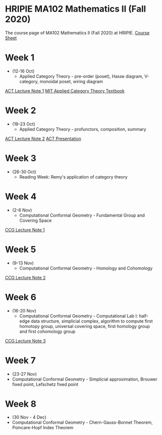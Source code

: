 # HRIPIE MA102 Mathematics II (Fall 2020)
The course page of MA102 Mathematics II (Fall 2020) at HRIPIE. [Course Sheet](MA102_Course_Sheet.pdf)

# Week 1

- (12-16 Oct) 
  - Applied Category Theory - pre-order (poset), Hasse diagram, V-category, monoidal poset, wiring diagram

[ACT Lecture Note 1](Category_theory_note_1.pdf)
[MIT Applied Category Theory Textbook](https://ocw.mit.edu/courses/mathematics/18-s097-applied-category-theory-january-iap-2019/lecture-videos-and-readings/18-s097iap19textbook.pdf)
  
# Week 2

- (19-23 Oct) 
  - Applied Category Theory - profunctors, composition, summary

[ACT Lecture Note 2](Bayesian_Inference.pdf)
[ACT Presentation](category_talk.pdf)
  
  
# Week 3

- (26-30 Oct) 
  - Reading Week: Remy's application of category theory
  
# Week 4

- (2-6 Nov)
  - Computational Conformal Geometry - Fundamental Group and Covering Space
  
[CCG Lecture Note 1](CCG/CCG_L1.pdf)
  
# Week 5

- (9-13 Nov)
  - Computational Conformal Geometry - Homology and Cohomology
  
[CCG Lecture Note 2](CCG/CCG_L2.pdf)

# Week 6
  
- (16-20 Nov)
  - Computational Conformal Geometry - Computational Lab I: half-edge data structure, simplicial complex, algorithm to compute first homotopy group, universal covering space, first homology group and first cohomology group
  
[CCG Lecture Note 3](CCG/CCG_L3.pdf)

# Week 7

- (23-27 Nov)
 - Computational Conformal Geometry - Simplicial approximation, Brouwer fixed point, Lefschetz fixed point
 
 
# Week 8

- (30 Nov - 4 Dec)
 - Computational Conformal Geometry - Chern-Gauss-Bonnet Theorem, Poincare-Hopf Index Theorem
  

